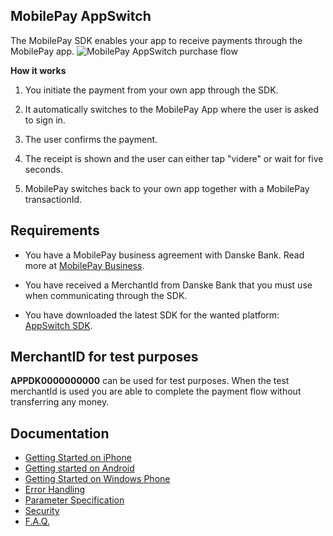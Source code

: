 ## MobilePay AppSwitch
The MobilePay SDK enables your app to receive payments through the MobilePay app.
![][1]

**How it works**  
1. You initiate the payment from your own app through the SDK.

2. It automatically switches to the MobilePay App where the user is asked to sign in.

3. The user confirms the payment.

4. The receipt is shown and the user can either tap "videre" or wait for five seconds.

5. MobilePay switches back to your own app together with a MobilePay transactionId.


## Requirements
* You have a MobilePay business agreement with Danske Bank. Read more at [MobilePay Business](https://www.danskebank.dk/da-dk/Erhverv/pages/mobilepaybusiness.aspx).
* You have received a MerchantId from Danske Bank that you must use when communicating through the SDK.
* You have downloaded the latest SDK for the wanted platform: [AppSwitch SDK](https://github.com/DanskeBank/MobilePay-AppSwitch-SDK/tree/master/sdk).

  [1]: https://github.com/DanskeBank/MobilePay-AppSwitch-SDK/blob/master/doc/wiki/images/mobilepay_appswitch_purchase_flow.png "MobilePay AppSwitch purchase flow"

## MerchantID for test purposes
**APPDK0000000000** can be used for test purposes. When the test merchantId is used you are able to complete the payment flow without transferring any money.

## Documentation
 * [Getting Started on iPhone](https://github.com/DanskeBank/MobilePay-AppSwitch-SDK/wiki/Getting-Started-on-iPhone)
 * [Getting started on Android](https://github.com/DanskeBank/MobilePay-AppSwitch-SDK/wiki/Getting-started-on-Android)
 * [Getting Started on Windows Phone](https://github.com/DanskeBank/MobilePay-AppSwitch-SDK/wiki/Getting-Started-on-Windows-Phone)
 * [Error Handling](https://github.com/DanskeBank/MobilePay-AppSwitch-SDK/wiki/Error-handling)
 * [Parameter Specification](https://github.com/DanskeBank/MobilePay-AppSwitch-SDK/wiki/Parameter-Specification)
 * [Security](https://github.com/DanskeBank/MobilePay-AppSwitch-SDK/wiki/Security)
 * [F.A.Q.](https://github.com/DanskeBank/MobilePay-AppSwitch-SDK/wiki/F.A.Q.)
